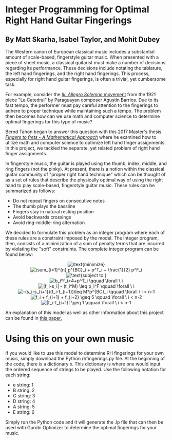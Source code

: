 # Integer Programming for Optimal Right Hand Guitar Fingerings
By Matt Skarha, Isabel Taylor, and Mohit Dubey
----------------------------------------------------------------------------------------------
The Western canon of European classical music includes a substantial amount of scale-based, fingerstyle guitar music. When presented with a piece of sheet music, a classical guitarist must make a number of decisions regarding its performance. These decisions include notating the tablature, the left hand fingerings, and the right hand fingerings. This process, especially for right hand guitar fingerings, is often a trivial, yet cumbersome task. 

For example, consider the [*III. Allegro Solemne* movement](https://youtu.be/dmc6KV0_UVM?t=273) from the 1921 piece "La Catedral" by Paraguayan composer Agustín Barrios. Due to its fast tempo, the performer must pay careful attention to the fingerings to adhere to proper technique while maintaining such a tempo. The problem then becomes how can we use math and computer science to determine optimal fingerings for this type of music?

Bernd Tahon began to answer this question with this 2017 Master's thesis [*Fingers to frets - A Mathematical Approach*](https://vibeserver.net/scripties/2017/Fingers%20to%20Frets%20-%20Master%20Thesis%20Bernd%20Tahon.pdf) where he examined how to utilize math and computer science to optimize left hand finger assignments. In this project, we tackled the separate, yet related problem of right hand finger assignments. 

In fingerstyle music, the guitar is played using the thumb, index, middle, and ring fingers (not the pinky). At present, there is a notion within the classical guitar community of "proper right hand technique" which can be thought of as a set of rules that describe the physically optimal way of using the right hand to play scale-based, fingerstyle guitar music. These rules can be summarized as follows:

- Do not repeat fingers on consecutive notes
- The thumb plays the bassline
- Fingers stay in natural resting position
- Avoid backwards crossings
- Avoid ring-middle-ring alternation

We decided to formulate this problem as an integer program where each of these rules are a constraint imposed by the model. The integer program, then, consists of a minimization of a sum of penalty terms that are incurred by violating the "soft" constraints. The complete integer program can be found below: 

<center>
<img src="https://tex.s2cms.ru/svg/%5Ctext%7Bminimize%7D" alt="\text{minimize}" />
</center>

<center>
<img src="https://tex.s2cms.ru/svg/%5Csum_%7Bi%3D1%7D%5E%7Bn%7D%20p%5E%7BBC%7D_i%20%2B%20p%5ET_i%20%2B%20%5Cfrac%7B1%7D%7B2%7D%20p%5EF_i" alt="\sum_{i=1}^{n} p^{BC}_i + p^T_i + \frac{1}{2} p^F_i" />
</center>
<center>
<img src="https://tex.s2cms.ru/svg/%5Ctext%7Bsubject%20to%3A%7D" alt="\text{subject to:}" />
</center>
<center>
<img src="https://tex.s2cms.ru/svg/b_i*f_i%3C4%2Bp%5ET_i%20%5Cqquad%20%5Cforall%20%5C%20i" alt="b_i*f_i&lt;4+p^T_i \qquad \forall \ i" />
</center>




<center>
<img src="https://tex.s2cms.ru/svg/%7Cf_i-s_i%7C%20-%20(t_i*M)%20%5Cleq%20p_i%5EF%20%5Cqquad%20%5Cforall%20%5C%20i" alt="|f_i-s_i| - (t_i*M) \leq p_i^F \qquad \forall \ i" />
</center>
<center>
<img src="https://tex.s2cms.ru/svg/-(s_i-s_%7Bi%2B1%7D)(f_i-f_%7Bi%2B1%7D)%5Cleq%20M*p%5E%7BBC%7D_i%20%5Cqquad%20%5Cforall%20%5C%20i%20%3C%20n-1" alt="-(s_i-s_{i+1})(f_i-f_{i+1})\leq M*p^{BC}_i \qquad \forall \ i &lt; n-1" />
</center>
<center>
<img src="https://tex.s2cms.ru/svg/f_i%20%2B%20f_%7Bi%2B1%7D%20%2B%20f_%7Bi%2B2%7D%20%5Cgeq%205%20%5Cqquad%20%5Cforall%20%5C%20i%20%3C%20n-2" alt="f_i + f_{i+1} + f_{i+2} \geq 5 \qquad \forall \ i &lt; n-2" />
</center>
<center>
<img src="https://tex.s2cms.ru/svg/%7Cf_i-f_%7Bi%2B1%7D%7C%20%5Cgeq%201%20%5Cqquad%20%5Cforall%20%5C%20i%20%3C%20n-1" alt="|f_i-f_{i+1}| \geq 1 \qquad \forall \ i &lt; n-1" />
</center>



An explanation of this model as well as other information about this project can be found in <a href="http://www.mattskarha.com/assets/docs/RHFingerings.pdf">this paper.</a>

# Using this on your own music

If you would like to use this model to determine RH fingerings for your own music, simply download the Python rhfingerings.py file. At the beginning of the code, there is a dictionary *s*. This dictionary is where one would input the ordered sequence of strings to be played. Use the following notation for each string:

- e string: 1
- B string: 2
- G string: 3
- D string: 4
- A string: 5
- E string: 6

Simply run the Python code and it will generate the .lp file that can then be used with Gurobi Optimizer to determine the optimal fingerings for your music. 
